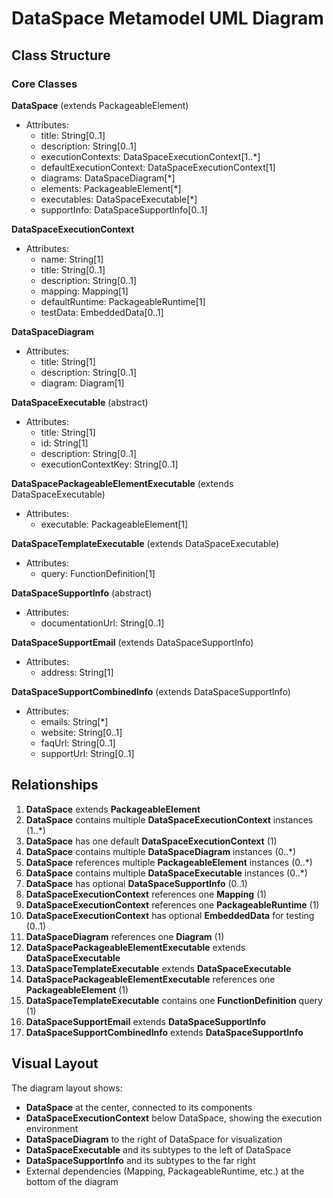 # DataSpace Metamodel UML Diagram

## Class Structure

### Core Classes

**DataSpace** (extends PackageableElement)
- Attributes:
  - title: String[0..1]
  - description: String[0..1]
  - executionContexts: DataSpaceExecutionContext[1..*]
  - defaultExecutionContext: DataSpaceExecutionContext[1]
  - diagrams: DataSpaceDiagram[*]
  - elements: PackageableElement[*]
  - executables: DataSpaceExecutable[*]
  - supportInfo: DataSpaceSupportInfo[0..1]

**DataSpaceExecutionContext**
- Attributes:
  - name: String[1]
  - title: String[0..1]
  - description: String[0..1]
  - mapping: Mapping[1]
  - defaultRuntime: PackageableRuntime[1]
  - testData: EmbeddedData[0..1]

**DataSpaceDiagram**
- Attributes:
  - title: String[1]
  - description: String[0..1]
  - diagram: Diagram[1]

**DataSpaceExecutable** (abstract)
- Attributes:
  - title: String[1]
  - id: String[1]
  - description: String[0..1]
  - executionContextKey: String[0..1]

**DataSpacePackageableElementExecutable** (extends DataSpaceExecutable)
- Attributes:
  - executable: PackageableElement[1]

**DataSpaceTemplateExecutable** (extends DataSpaceExecutable)
- Attributes:
  - query: FunctionDefinition<Any>[1]

**DataSpaceSupportInfo** (abstract)
- Attributes:
  - documentationUrl: String[0..1]

**DataSpaceSupportEmail** (extends DataSpaceSupportInfo)
- Attributes:
  - address: String[1]

**DataSpaceSupportCombinedInfo** (extends DataSpaceSupportInfo)
- Attributes:
  - emails: String[*]
  - website: String[0..1]
  - faqUrl: String[0..1]
  - supportUrl: String[0..1]

## Relationships

1. **DataSpace** extends **PackageableElement**
2. **DataSpace** contains multiple **DataSpaceExecutionContext** instances (1..*)
3. **DataSpace** has one default **DataSpaceExecutionContext** (1)
4. **DataSpace** contains multiple **DataSpaceDiagram** instances (0..*)
5. **DataSpace** references multiple **PackageableElement** instances (0..*)
6. **DataSpace** contains multiple **DataSpaceExecutable** instances (0..*)
7. **DataSpace** has optional **DataSpaceSupportInfo** (0..1)
8. **DataSpaceExecutionContext** references one **Mapping** (1)
9. **DataSpaceExecutionContext** references one **PackageableRuntime** (1)
10. **DataSpaceExecutionContext** has optional **EmbeddedData** for testing (0..1)
11. **DataSpaceDiagram** references one **Diagram** (1)
12. **DataSpacePackageableElementExecutable** extends **DataSpaceExecutable**
13. **DataSpaceTemplateExecutable** extends **DataSpaceExecutable**
14. **DataSpacePackageableElementExecutable** references one **PackageableElement** (1)
15. **DataSpaceTemplateExecutable** contains one **FunctionDefinition** query (1)
16. **DataSpaceSupportEmail** extends **DataSpaceSupportInfo**
17. **DataSpaceSupportCombinedInfo** extends **DataSpaceSupportInfo**

## Visual Layout

The diagram layout shows:
- **DataSpace** at the center, connected to its components
- **DataSpaceExecutionContext** below DataSpace, showing the execution environment
- **DataSpaceDiagram** to the right of DataSpace for visualization
- **DataSpaceExecutable** and its subtypes to the left of DataSpace
- **DataSpaceSupportInfo** and its subtypes to the far right
- External dependencies (Mapping, PackageableRuntime, etc.) at the bottom of the diagram
